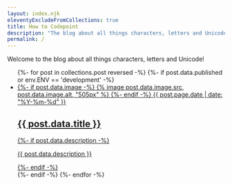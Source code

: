 ```yaml
---
layout: index.njk
eleventyExcludeFromCollections: true
title: How to Codepoint
description: "The blog about all things characters, letters and Unicode"
permalink: /
---
```


Welcome to the blog about all things characters, letters and Unicode!

<ul class="posts">
  {%- for post in collections.post reversed -%}
    {%- if post.data.published or env.ENV == 'development' -%}
      <li>
        <a href="{{ post.url }}">
          {%- if post.data.image -%}
            {% image post.data.image.src, post.data.image.alt, "505px" %}
          {%- endif -%}
          <time>{{ post.page.date | date: "%Y-%m-%d" }}</time>
          <h2>{{ post.data.title }}</h2>
          {%- if post.data.description -%}
            <p>{{ post.data.description }}</p>
          {%- endif -%}
        </a>
      </li>
    {%- endif -%}
  {%- endfor -%}
</ul>
